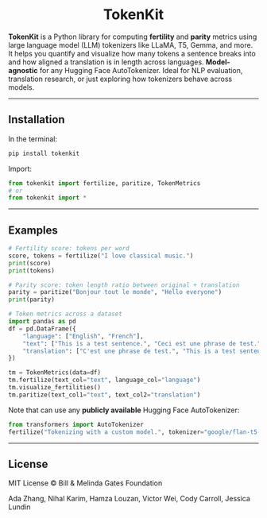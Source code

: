 <h1 align="center">TokenKit</h1>

**TokenKit** is a Python library for computing **fertility** and **parity** metrics using large language model (LLM) tokenizers like LLaMA, T5, Gemma, and more. It helps you quantify and visualize how many tokens a sentence breaks into and how aligned a translation is in length across languages. **Model-agnostic** for any Hugging Face AutoTokenizer. Ideal for NLP evaluation, translation research, or just exploring how tokenizers behave across models.

---

## Installation
In the terminal:
```bash
pip install tokenkit
```

Import:
```python
from tokenkit import fertilize, paritize, TokenMetrics
# or
from tokenkit import *
```

---

## Examples

```python
# Fertility score: tokens per word
score, tokens = fertilize("I love classical music.")
print(score)
print(tokens)

# Parity score: token length ratio between original + translation
parity = paritize("Bonjour tout le monde", "Hello everyone")
print(parity)
```

```python
# Token metrics across a dataset
import pandas as pd
df = pd.DataFrame({
    "language": ["English", "French"],
    "text": ["This is a test sentence.", "Ceci est une phrase de test."],
    "translation": ["C'est une phrase de test.", "This is a test sentence."]
})

tm = TokenMetrics(data=df)
tm.fertilize(text_col="text", language_col="language")
tm.visualize_fertilities()
tm.paritize(text_col1="text", text_col2="translation")
```

Note that can use any **publicly available** Hugging Face AutoTokenizer:

```python
from transformers import AutoTokenizer
fertilize("Tokenizing with a custom model.", tokenizer="google/flan-t5-xxl")
```

---

## License

MIT License © Bill & Melinda Gates Foundation 

Ada Zhang, Nihal Karim, Hamza Louzan, Victor Wei, Cody Carroll, Jessica Lundin
